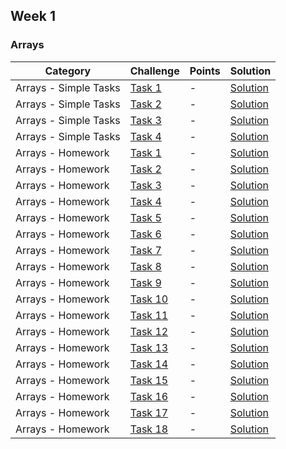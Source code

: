 ##  Week 1 

### Arrays

Category| Challenge| Points   | Solution
-------- | -------- | -------- | -------- 
Arrays - Simple Tasks | [Task 1](https://github.com/DaniAngelov/Java_Programming/blob/master/Week%202/Simple%20Array%20Tasks/Arrays%20-Simple%20Array%20Tasks.pdf)| -|[Solution](https://github.com/DaniAngelov/Java_Programming/blob/master/Week%202/Simple%20Array%20Tasks/Task1.java)
Arrays - Simple Tasks | [Task 2](https://github.com/DaniAngelov/Java_Programming/blob/master/Week%202/Simple%20Array%20Tasks/Arrays%20-Simple%20Array%20Tasks.pdf)| -|[Solution](https://github.com/DaniAngelov/Java_Programming/blob/master/Week%202/Simple%20Array%20Tasks/Task2.java)
Arrays - Simple Tasks | [Task 3](https://github.com/DaniAngelov/Java_Programming/blob/master/Week%202/Simple%20Array%20Tasks/Arrays%20-Simple%20Array%20Tasks.pdf)| -|[Solution](https://github.com/DaniAngelov/Java_Programming/blob/master/Week%202/Simple%20Array%20Tasks/Task3.java)
Arrays - Simple Tasks | [Task 4](https://github.com/DaniAngelov/Java_Programming/blob/master/Week%202/Simple%20Array%20Tasks/Arrays%20-Simple%20Array%20Tasks.pdf)| -|[Solution](https://github.com/DaniAngelov/Java_Programming/blob/master/Week%202/Simple%20Array%20Tasks/Task4.java)
Arrays - Homework | [Task 1](https://github.com/DaniAngelov/Java_Programming/blob/master/Week%202/Homework/Lesson%20Homework%20-%20Arrays.pdf)| -|[Solution](https://github.com/DaniAngelov/Java_Programming/blob/master/Week%202/Homework/Task1.java)
Arrays - Homework | [Task 2](https://github.com/DaniAngelov/Java_Programming/blob/master/Week%202/Homework/Lesson%20Homework%20-%20Arrays.pdf)| -|[Solution](https://github.com/DaniAngelov/Java_Programming/blob/master/Week%202/Homework/Task2.java)
Arrays - Homework | [Task 3](https://github.com/DaniAngelov/Java_Programming/blob/master/Week%202/Homework/Lesson%20Homework%20-%20Arrays.pdf)| -|[Solution](https://github.com/DaniAngelov/Java_Programming/blob/master/Week%202/Homework/Task3.java)
Arrays - Homework | [Task 4](https://github.com/DaniAngelov/Java_Programming/blob/master/Week%202/Homework/Lesson%20Homework%20-%20Arrays.pdf)| -|[Solution](https://github.com/DaniAngelov/Java_Programming/blob/master/Week%202/Homework/Task4.java)
Arrays - Homework | [Task 5](https://github.com/DaniAngelov/Java_Programming/blob/master/Week%202/Homework/Lesson%20Homework%20-%20Arrays.pdf)| -|[Solution](https://github.com/DaniAngelov/Java_Programming/blob/master/Week%202/Homework/Task5.java)
Arrays - Homework | [Task 6](https://github.com/DaniAngelov/Java_Programming/blob/master/Week%202/Homework/Lesson%20Homework%20-%20Arrays.pdf)| -|[Solution](https://github.com/DaniAngelov/Java_Programming/blob/master/Week%202/Homework/Task6.java)
Arrays - Homework | [Task 7](https://github.com/DaniAngelov/Java_Programming/blob/master/Week%202/Homework/Lesson%20Homework%20-%20Arrays.pdf)| -|[Solution](https://github.com/DaniAngelov/Java_Programming/blob/master/Week%202/Homework/Task7.java)
Arrays - Homework | [Task 8](https://github.com/DaniAngelov/Java_Programming/blob/master/Week%202/Homework/Lesson%20Homework%20-%20Arrays.pdf)| -|[Solution](https://github.com/DaniAngelov/Java_Programming/blob/master/Week%202/Homework/Task8.java)
Arrays - Homework | [Task 9](https://github.com/DaniAngelov/Java_Programming/blob/master/Week%202/Homework/Lesson%20Homework%20-%20Arrays.pdf)| -|[Solution](https://github.com/DaniAngelov/Java_Programming/blob/master/Week%202/Homework/Task9.java)
Arrays - Homework | [Task 10](https://github.com/DaniAngelov/Java_Programming/blob/master/Week%202/Homework/Lesson%20Homework%20-%20Arrays.pdf)| -|[Solution](https://github.com/DaniAngelov/Java_Programming/blob/master/Week%202/Homework/Task10.java)
Arrays - Homework | [Task 11](https://github.com/DaniAngelov/Java_Programming/blob/master/Week%202/Homework/Lesson%20Homework%20-%20Arrays.pdf)| -|[Solution](https://github.com/DaniAngelov/Java_Programming/blob/master/Week%202/Homework/Task11.java)
Arrays - Homework | [Task 12](https://github.com/DaniAngelov/Java_Programming/blob/master/Week%202/Homework/Lesson%20Homework%20-%20Arrays.pdf)| -|[Solution](https://github.com/DaniAngelov/Java_Programming/blob/master/Week%202/Homework/Task12.java)
Arrays - Homework | [Task 13](https://github.com/DaniAngelov/Java_Programming/blob/master/Week%202/Homework/Lesson%20Homework%20-%20Arrays.pdf)| -|[Solution](https://github.com/DaniAngelov/Java_Programming/blob/master/Week%202/Homework/Task13.java)
Arrays - Homework | [Task 14](https://github.com/DaniAngelov/Java_Programming/blob/master/Week%202/Homework/Lesson%20Homework%20-%20Arrays.pdf)| -|[Solution](https://github.com/DaniAngelov/Java_Programming/blob/master/Week%202/Homework/Task14.java)
Arrays - Homework | [Task 15](https://github.com/DaniAngelov/Java_Programming/blob/master/Week%202/Homework/Lesson%20Homework%20-%20Arrays.pdf)| -|[Solution](https://github.com/DaniAngelov/Java_Programming/blob/master/Week%202/Homework/Task15.java)
Arrays - Homework | [Task 16](https://github.com/DaniAngelov/Java_Programming/blob/master/Week%202/Homework/Lesson%20Homework%20-%20Arrays.pdf)| -|[Solution](https://github.com/DaniAngelov/Java_Programming/blob/master/Week%202/Homework/Task16.java)
Arrays - Homework | [Task 17](https://github.com/DaniAngelov/Java_Programming/blob/master/Week%202/Homework/Lesson%20Homework%20-%20Arrays.pdf)| -|[Solution](https://github.com/DaniAngelov/Java_Programming/blob/master/Week%202/Homework/Task17.java)
Arrays - Homework | [Task 18](https://github.com/DaniAngelov/Java_Programming/blob/master/Week%202/Homework/Lesson%20Homework%20-%20Arrays.pdf)| -|[Solution](https://github.com/DaniAngelov/Java_Programming/blob/master/Week%202/Homework/Task18.java)
